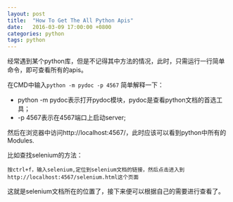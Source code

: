 ```yaml
---
layout: post
title:  "How To Get The All Python Apis"
date:   2016-03-09 17:00:00 +0800
categories: python
tags: python
---
```


经常遇到某个python库，但是不记得其中方法的情况，此时，只需运行一行简单命令，即可查看所有的apis。


在CMD中输入`python -m pydoc -p 4567`
简单解释一下：

* python -m pydoc表示打开pydoc模块，pydoc是查看python文档的首选工具；
* -p 4567表示在4567端口上启动server;

然后在浏览器中访问http://localhost:4567/，此时应该可以看到python中所有的Modules.

比如查找selenium的方法：

	按ctrl+f，输入selenium,定位到selenium文档的链接，然后点击进入到
	http://localhost:4567/selenium.html这个页面

这就是selenium文档所在的位置了，接下来便可以根据自己的需要进行查看了。
